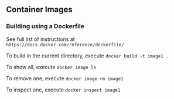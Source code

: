## Container Images

### Building using a Dockerfile

See full list of instructions at `https://docs.docker.com/reference/dockerfile/`

To build in the current directory, execute `docker build -t image1 .`

To show all, execute `docker image ls`

To remove one, execute `docker image rm image1`

To inspect one, execute `docker inspect image1`
